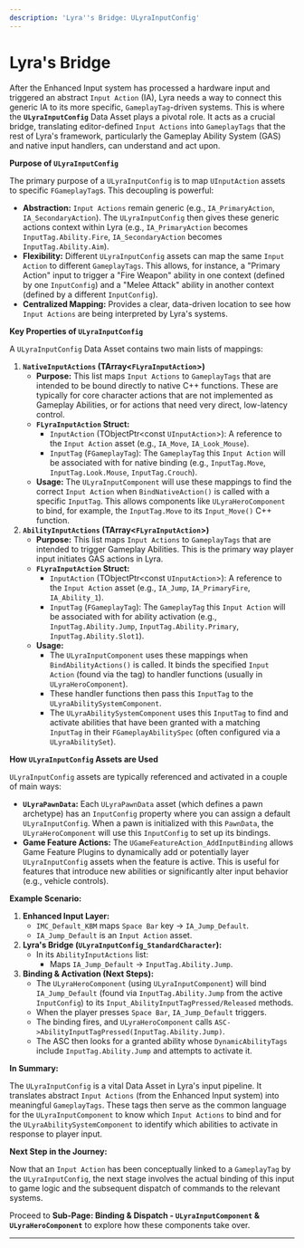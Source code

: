 ```yaml
---
description: 'Lyra''s Bridge: ULyraInputConfig'
---
```


# Lyra's Bridge

After the Enhanced Input system has processed a hardware input and triggered an abstract `Input Action` (IA), Lyra needs a way to connect this generic IA to its more specific, `GameplayTag`-driven systems. This is where the **`ULyraInputConfig`** Data Asset plays a pivotal role. It acts as a crucial bridge, translating editor-defined `Input Actions` into `GameplayTags` that the rest of Lyra's framework, particularly the Gameplay Ability System (GAS) and native input handlers, can understand and act upon.

**Purpose of `ULyraInputConfig`**

The primary purpose of a `ULyraInputConfig` is to map `UInputAction` assets to specific `FGameplayTag`s. This decoupling is powerful:

* **Abstraction:** `Input Actions` remain generic (e.g., `IA_PrimaryAction`, `IA_SecondaryAction`). The `ULyraInputConfig` then gives these generic actions context within Lyra (e.g., `IA_PrimaryAction` becomes `InputTag.Ability.Fire`, `IA_SecondaryAction` becomes `InputTag.Ability.Aim`).
* **Flexibility:** Different `ULyraInputConfig` assets can map the same `Input Action` to different `GameplayTags`. This allows, for instance, a "Primary Action" input to trigger a "Fire Weapon" ability in one context (defined by one `InputConfig`) and a "Melee Attack" ability in another context (defined by a different `InputConfig`).
* **Centralized Mapping:** Provides a clear, data-driven location to see how `Input Actions` are being interpreted by Lyra's systems.

**Key Properties of `ULyraInputConfig`**

A `ULyraInputConfig` Data Asset contains two main lists of mappings:

1. **`NativeInputActions` (TArray<`FLyraInputAction`>)**
   * **Purpose:** This list maps `Input Actions` to `GameplayTags` that are intended to be bound directly to native C++ functions. These are typically for core character actions that are not implemented as Gameplay Abilities, or for actions that need very direct, low-latency control.
   * **`FLyraInputAction` Struct:**
     * `InputAction` (TObjectPtr\<const `UInputAction`>): A reference to the `Input Action` asset (e.g., `IA_Move`, `IA_Look_Mouse`).
     * `InputTag` (`FGameplayTag`): The `GameplayTag` this `Input Action` will be associated with for native binding (e.g., `InputTag.Move`, `InputTag.Look.Mouse`, `InputTag.Crouch`).
   * **Usage:** The `ULyraInputComponent` will use these mappings to find the correct `Input Action` when `BindNativeAction()` is called with a specific `InputTag`. This allows components like `ULyraHeroComponent` to bind, for example, the `InputTag.Move` to its `Input_Move()` C++ function.
2. **`AbilityInputActions` (TArray<`FLyraInputAction`>)**
   * **Purpose:** This list maps `Input Actions` to `GameplayTags` that are intended to trigger Gameplay Abilities. This is the primary way player input initiates GAS actions in Lyra.
   * **`FLyraInputAction` Struct:**
     * `InputAction` (TObjectPtr\<const `UInputAction`>): A reference to the `Input Action` asset (e.g., `IA_Jump`, `IA_PrimaryFire`, `IA_Ability_1`).
     * `InputTag` (`FGameplayTag`): The `GameplayTag` this `Input Action` will be associated with for ability activation (e.g., `InputTag.Ability.Jump`, `InputTag.Ability.Primary`, `InputTag.Ability.Slot1`).
   * **Usage:**
     * The `ULyraInputComponent` uses these mappings when `BindAbilityActions()` is called. It binds the specified `Input Action` (found via the tag) to handler functions (usually in `ULyraHeroComponent`).
     * These handler functions then pass this `InputTag` to the `ULyraAbilitySystemComponent`.
     * The `ULyraAbilitySystemComponent` uses this `InputTag` to find and activate abilities that have been granted with a matching `InputTag` in their `FGameplayAbilitySpec` (often configured via a `ULyraAbilitySet`).

**How `ULyraInputConfig` Assets are Used**

`ULyraInputConfig` assets are typically referenced and activated in a couple of main ways:

* **`ULyraPawnData`:** Each `ULyraPawnData` asset (which defines a pawn archetype) has an `InputConfig` property where you can assign a default `ULyraInputConfig`. When a pawn is initialized with this `PawnData`, the `ULyraHeroComponent` will use this `InputConfig` to set up its bindings.
* **Game Feature Actions:** The `UGameFeatureAction_AddInputBinding` allows Game Feature Plugins to dynamically add or potentially layer `ULyraInputConfig` assets when the feature is active. This is useful for features that introduce new abilities or significantly alter input behavior (e.g., vehicle controls).

**Example Scenario:**

1. **Enhanced Input Layer:**
   * `IMC_Default_KBM` maps `Space Bar` key -> `IA_Jump_Default`.
   * `IA_Jump_Default` is an `Input Action` asset.
2. **Lyra's Bridge (`ULyraInputConfig_StandardCharacter`):**
   * In its `AbilityInputActions` list:
     * Maps `IA_Jump_Default` -> `InputTag.Ability.Jump`.
3. **Binding & Activation (Next Steps):**
   * The `ULyraHeroComponent` (using `ULyraInputComponent`) will bind `IA_Jump_Default` (found via `InputTag.Ability.Jump` from the active `InputConfig`) to its `Input_AbilityInputTagPressed/Released` methods.
   * When the player presses `Space Bar`, `IA_Jump_Default` triggers.
   * The binding fires, and `ULyraHeroComponent` calls `ASC->AbilityInputTagPressed(InputTag.Ability.Jump)`.
   * The ASC then looks for a granted ability whose `DynamicAbilityTags` include `InputTag.Ability.Jump` and attempts to activate it.

**In Summary:**

The `ULyraInputConfig` is a vital Data Asset in Lyra's input pipeline. It translates abstract `Input Actions` (from the Enhanced Input system) into meaningful `GameplayTags`. These tags then serve as the common language for the `ULyraInputComponent` to know which `Input Actions` to bind and for the `ULyraAbilitySystemComponent` to identify which abilities to activate in response to player input.

**Next Step in the Journey:**

Now that an `Input Action` has been conceptually linked to a `GameplayTag` by the `ULyraInputConfig`, the next stage involves the actual binding of this input to game logic and the subsequent dispatch of commands to the relevant systems.

Proceed to **Sub-Page: Binding & Dispatch - `ULyraInputComponent` & `ULyraHeroComponent`** to explore how these components take over.

***
